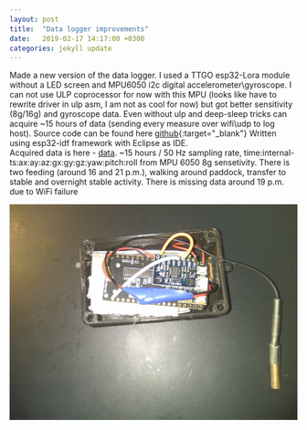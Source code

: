 ```yaml
---
layout: post
title:  "Data logger improvements"
date:   2019-02-17 14:17:00 +0300
categories: jekyll update
---
```


Made a new version of the data logger. I used a TTGO esp32-Lora module without a LED screen and MPU6050 i2c digital accelerometer\gyroscope. I can not use ULP coprocessor for now with this MPU (looks like have to rewrite driver in ulp asm, I am not as cool for now) but got better sensitivity (8g/16g) and gyroscope data. Even without ulp and deep-sleep tricks can acquire ~15 hours of data (sending every measure over wifi\udp to log host). Source code can be found here [github][src]{:target="_blank"} Written using esp32-idf framework with Eclipse as IDE.  
Acquired data is here - [data][15hrs]. ~15 hours / 50 Hz sampling rate, time:internal-ts:ax:ay:az:gx:gy:gz:yaw:pitch:roll from MPU 6050 8g sensetivity. There is two feeding (around 16 and 21 p.m.), walking around paddock, transfer to stable and overnight stable activity. There is missing data around 19 p.m. due to WiFi failure

<img src="/assets/dlv5.jpg" width="600">  

  
[src]:https://github.com/imelekhin/esp32-mpu6050
[15hrs]:/assets/50hz8hrovernight.txt.gz
